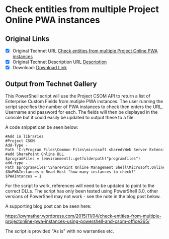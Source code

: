 # Check entities from multiple Project Online PWA instances

## Original Links

- [x] Original Technet URL [Check entities from multiple Project Online PWA instances](https://gallery.technet.microsoft.com/Check-entities-from-a1cb87e4)
- [x] Original Technet Description URL [Description](https://gallery.technet.microsoft.com/Check-entities-from-a1cb87e4/description)
- [x] Download: [Download Link](Download\ListCustomFieldsfrommultiplePWAInstances.ps1)

## Output from Technet Gallery

This PowerShell script will use the Project CSOM API to return a list of Enterprise Custom Fields from mutiple PWA instances. The user running the script specifies the number of PWA instances to check then enters the URL, Username and password for each.  The fields will then be displayed in the console but it could easily be updated to output these to a file.

A code snippet can be seen below:

```
#Add in libraries
#Project CSOM
Add-Type -Path 'C:\Program Files\Common Files\microsoft shared\Web Server Extensions\15\ISAPI\Microsoft.ProjectServer.Client.dll'
#add SharePoint Online DLL
$programFiles = [environment]::getfolderpath("programfiles")
add-type -Path $programFiles'\SharePoint Online Management Shell\Microsoft.Online.SharePoint.PowerShell\Microsoft.SharePoint.Client.dll'
$NoPWAInstances = Read-Host "how many instances to check?"
$PWAIntances = 1
```

For the script to work, references will need to be updated to point to the correct DLLs. The script has only been tested using PowerShell 3.0, other versions of PowerShell may not work - see the note in the blog post below.

A supporting blog post can be seen here:

https://pwmather.wordpress.com/2015/11/04/check-entities-from-multiple-projectonline-pwa-instances-using-powershell-and-csom-office365/

The script is provided "As is" with no warranties etc.

